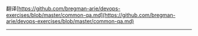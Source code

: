 翻译[https://github.com/bregman-arie/devops-exercises/blob/master/common-qa.md](https://github.com/bregman-arie/devops-exercises/blob/master/common-qa.md)

***

